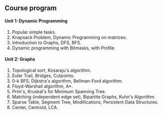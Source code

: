 ## Course program

#### Unit 1: Dynamic Programming
1. Popular simple tasks.
2. Knapsack Problem, Dynamic Programming on matrices.
3. Introduction to Graphs, DFS, BFS.
4. Dynamic programming with Bitmasks, with Profile.

#### Unit 2: Graphs
1. Topological sort, Kosaraju's algorithm.
2. Euler Trail, Bridges, Cutpoints.
3. 0-k BFS, Dijkstra's algorithm, Bellman-Ford algorithm.
4. Floyd-Warshall algorithm, A*.
5. Prim's, Kruskal's for Minimum Spanning Tree.
6. Matching (independent edge set), Bipartite Graphs, Kuhn's Algorithm.
7. Sparse Table, Segment Tree, Modifications, Persistent Data Structures.
8. Center, Centroid, LCA.
